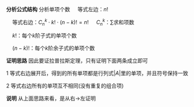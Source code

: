 **分析公式结构**
分析单项个数
$\quad$等式左边：$n!$

$\quad$等式右边：$C_n^k\cdot k!\cdot(n-k)!=n!$
$\quad C_n^k：\sum$求和项数

$\quad k!$：每个$k$阶子式的单项个数

$\quad (n-k)!$：每个$k$阶余子式的单项个数 

**证明思路**
因此要证拉普拉斯定理，只有证明下面两条成立即可

1 等式右边展开后，得到的所有单项都是行列式$|A|$里的单项，并且符号保持一致

2 等式右边所有的单项互不相同(没有重复的组合项)

**说明**
从上面思路来看，是从右→左证明
